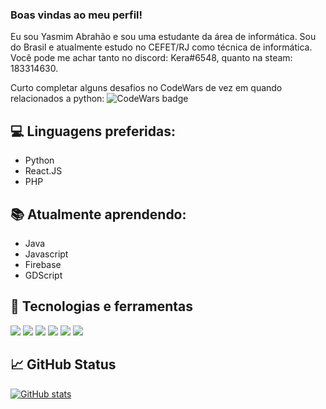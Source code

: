 ### Boas vindas ao meu perfil!

Eu sou Yasmim Abrahão e sou uma estudante da área de informática. Sou do Brasil e atualmente estudo no CEFET/RJ como técnica de informática. Você pode me achar tanto no discord: Kera#6548, quanto na steam: 183314630.

Curto completar alguns desafios no CodeWars de vez em quando relacionados a python: ![CodeWars badge](https://www.codewars.com/users/TinyHero13/badges/micro)

## 💻 Linguagens preferidas:
* Python
* React.JS
* PHP

## 📚 Atualmente aprendendo:
* Java
* Javascript
* Firebase
* GDScript

## 🔧 Tecnologias e ferramentas
![](https://img.shields.io/badge/Editor-Visual%20Code-blue)
![](https://img.shields.io/badge/OS-Linux-blue)
![](https://img.shields.io/badge/OS-Windows-blue)
![](https://img.shields.io/badge/Code-Python-blue)
![](https://img.shields.io/badge/Code-PHP-blue)
![](https://img.shields.io/badge/Tools-MySql-blue)

## 📈 GitHub Status
[![GitHub stats](https://github-readme-stats.vercel.app/api?username=TinyHero13)](https://github.com/TinyHero13/github-readme-stats)
